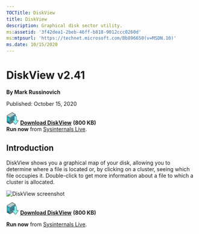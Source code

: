 ```yaml
--- 
TOCTitle: DiskView
title: DiskView
description: Graphical disk sector utility.
ms:assetid: '3f42dea1-2beb-46ff-b818-9012ccc0260d'
ms:mtpsurl: 'https://technet.microsoft.com/Bb896650(v=MSDN.10)'
ms.date: 10/15/2020
---
```


DiskView v2.41
=============

**By Mark Russinovich**

Published: October 15, 2020

[![Download](media/shared/Download_sm.png)](https://download.sysinternals.com/files/DiskView.zip) [**Download DiskView**](https://download.sysinternals.com/files/DiskView.zip) **(800 KB)**  
**Run now** from [Sysinternals Live](https://live.sysinternals.com/DiskView.exe).


## Introduction

DiskView shows you a graphical map of your disk, allowing you to
determine where a file is located or, by clicking on a cluster, seeing
which file occupies it. Double-click to get more information about a
file to which a cluster is allocated.

![DiskView screenshot](/media/landing/sysinternals/diskview.gif)

[![Download](media/shared/Download_sm.png)](https://download.sysinternals.com/files/DiskView.zip) [**Download DiskView**](https://download.sysinternals.com/files/DiskView.zip) **(800 KB)**

**Run now** from [Sysinternals Live](https://live.sysinternals.com/DiskView.exe).
